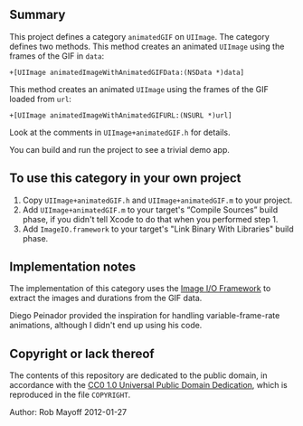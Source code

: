 ## Summary

This project defines a category `animatedGIF` on `UIImage`.  The category defines two methods.  This method creates an animated `UIImage` using the frames of the GIF in `data`:

    +[UIImage animatedImageWithAnimatedGIFData:(NSData *)data]

This method creates an animated `UIImage` using the frames of the GIF loaded from `url`:

    +[UIImage animatedImageWithAnimatedGIFURL:(NSURL *)url]
    
Look at the comments in `UIImage+animatedGIF.h` for details.

You can build and run the project to see a trivial demo app.

## To use this category in your own project

1. Copy `UIImage+animatedGIF.h` and `UIImage+animatedGIF.m` to your project.
2. Add `UIImage+animatedGIF.m` to your target's “Compile Sources” build phase, if you didn't tell Xcode to do that when you performed step 1.
3. Add `ImageIO.framework` to your target's "Link Binary With Libraries" build phase.

## Implementation notes

The implementation of this category uses the [Image I/O Framework](http://developer.apple.com/library/ios/#documentation/GraphicsImaging/Conceptual/ImageIOGuide/imageio_intro/ikpg_intro.html) to extract the images and durations from the GIF data.

Diego Peinador provided the inspiration for handling variable-frame-rate animations, although I didn't end up using his code.

## Copyright or lack thereof

The contents of this repository are dedicated to the public domain, in accordance with the [CC0 1.0 Universal Public Domain Dedication](http://creativecommons.org/publicdomain/zero/1.0/), which is reproduced in the file `COPYRIGHT`.

Author: Rob Mayoff
2012-01-27
